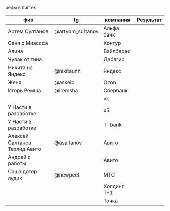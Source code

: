 рефы в бигтех

| фио<br>                       | tg               | компания    | Результат |
| ----------------------------- | ---------------- | ----------- | --------- |
| Артем Султанов                | @artyom_sultanov | Альфа банк  |           |
| Саня с Миассса                |                  | Контур      |           |
| Алина                         |                  | Вайлберес   |           |
| Чувак от тина                 |                  | Даблгис     |           |
| Никита на Яндекс              | @nikitaunn       | Яндекс      |           |
| Женя                          | @askeip          | Ozon        |           |
| Игорь Ремша                   | @iremsha         | Сбербанк    |           |
|                               |                  | vk          |           |
| У Насти в разработке          |                  | x5          |           |
| У Насти в разработке          |                  | T-bank      |           |
| Алексей Салтанов Техлид Авито | @asaltanov       | Авито       |           |
| Андрей с работы               |                  | Авито       |           |
| Саша дотер лудик              | @newpeel         | МТС         |           |
|                               |                  | Холдинг Т+1 |           |
|                               |                  | Точка       |           |
